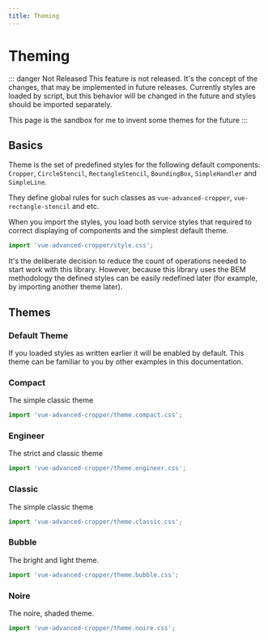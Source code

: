```yaml
---
title: Theming
---
```


# Theming

::: danger Not Released
This feature is not released. It's the concept of the changes, that may be implemented in future releases. Currently styles are loaded by script,
but this behavior will be changed in the future and styles should be imported separately.

This page is the sandbox for me to invent some themes for the future
:::

## Basics

Theme is the set of predefined styles for the following default components: `Cropper`, `CircleStencil`, `RectangleStencil`, `BoundingBox`, `SimpleHandler` and `SimpleLine`. 

They define global rules for such classes as `vue-advanced-cropper`, `vue-rectangle-stencil` and etc. 

When you import the styles, you load both service styles that required to correct displaying of components and the simplest default theme.
```js
import 'vue-advanced-cropper/style.css';
```

It's the deliberate decision to reduce the count of operations needed to start work with this library. 
However, because this library uses the BEM methodology the defined styles can be easily redefined later (for example, 
by importing another theme later).

## Themes

### Default Theme

If you loaded styles as written earlier it will be enabled by default. This theme can be familiar to you by other examples in this documentation.

<theme-example theme="default"/>


### Compact

The simple classic theme
```js
import 'vue-advanced-cropper/theme.compact.css';
```
<theme-example theme="compact"/>

### Engineer

The strict and classic theme
```js
import 'vue-advanced-cropper/theme.engineer.css';
```
<theme-example theme="engineer"/>

### Classic

The simple classic theme
```js
import 'vue-advanced-cropper/theme.classic.css';
```
<theme-example theme="classic"/>

### Bubble

The bright and light theme. 
```js
import 'vue-advanced-cropper/theme.bubble.css';
```
<theme-example theme="bubble"/>

### Noire

The noire, shaded theme.
```js
import 'vue-advanced-cropper/theme.noire.css';
```
<theme-example theme="noire"/>
